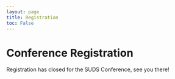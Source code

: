 ```yaml
---
layout: page
title: Registration
toc: False
---
```


# Conference Registration

Registration has closed for the SUDS Conference, see you there!